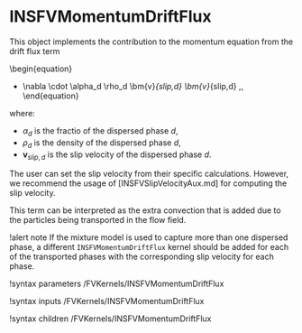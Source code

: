 # INSFVMomentumDriftFlux

This object implements the contribution to the momentum equation
from the drift flux term

\begin{equation}
- \nabla \cdot \alpha_d \rho_d \bm{v}_{slip,d} \bm{v}_{slip,d} \,,
\end{equation}

where:

- $\alpha_d$ is the fractio of the dispersed phase $d$,
- $\rho_d$ is the density of the dispersed phase $d$,
- $\bm{v}_{slip,d}$ is the slip velocity of the dispersed phase $d$.

The user can set the slip velocity from their specific calculations.
However, we recommend the usage of [INSFVSlipVelocityAux.md] for
computing the slip velocity.

This term can be interpreted as the extra convection that is added
due to the particles being transported in the flow field.

!alert note
If the mixture model is used to capture more than one dispersed phase,
a different `INSFVMomentumDriftFlux` kernel should be added for each
of the transported phases with the corresponding slip velocity for
each phase.

!syntax parameters /FVKernels/INSFVMomentumDriftFlux

!syntax inputs /FVKernels/INSFVMomentumDriftFlux

!syntax children /FVKernels/INSFVMomentumDriftFlux
